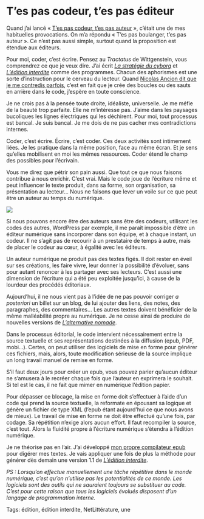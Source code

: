# T’es pas codeur, t’es pas éditeur

Quand j’ai lancé « [T’es pas codeur, t’es pas auteur](/2011/03/04/pas-codeur-pas-auteur/) », c’était une de mes habituelles provocations. On m’a répondu « T’es pas boulanger, t’es pas auteur ». Ce n’est pas aussi simple, surtout quand la proposition est étendue aux éditeurs.

Pour moi, coder, c’est écrire. Pensez au *Tractatus* de Wittgenstein, vous comprendrez ce que je veux dire. J’ai écrit [*La stratégie du cyborg*](/edition-interdite/) et [*L’édition interdite*](/edition-interdite/) comme des programmes. Chacun des aphorismes est une sorte d’instruction pour le cerveau du lecteur. Quand [Nicolas Ancion dit que je me contredis parfois](http://ancion.hautetfort.com/archive/2011/03/12/thierry-crouzet-l-edition-interdite.html), c’est en fait que je crée des boucles ou des sauts en arrière dans le code, j’espère en toute conscience.

Je ne crois pas à la pensée toute droite, idéaliste, universelle. Je me méfie de la beauté trop parfaite. Elle ne m’intéresse pas. J’aime dans les paysages bucoliques les lignes électriques qui les déchirent. Pour moi, tout processus est bancal. Je suis bancal. Je me dois de ne pas cacher mes contradictions internes.

Coder, c’est écrire. Écrire, c’est coder. Ces deux activités sont intimement liées. Je les pratique dans la même position, face au même écran. Et je sens qu’elles mobilisent en moi les mêmes ressources. Coder étend le champ des possibles pour l’écrivain.

Vous me direz que pétrir son pain aussi. Que tout ce que nous faisons contribue à nous enrichir. C’est vrai. Mais le code joue de l’écriture même et peut influencer le texte produit, dans sa forme, son organisation, sa présentation au lecteur… Nous ne faisons que lever un voile sur ce que peut être un auteur au temps du numérique.

![](https://tcrouzet.com/images_tc/2011/03/code.png)

Si nous pouvons encore être des auteurs sans être des codeurs, utilisant les codes des autres, WordPress par exemple, il me paraît impossible d’être un éditeur numérique sans incorporer dans son équipe, et à chaque instant, un codeur. Il ne s’agit pas de recourir à un prestataire de temps à autre, mais de placer le codeur au cœur, à égalité avec les éditeurs.

Un auteur numérique ne produit pas des textes figés. Il doit rester en éveil sur ses créations, les faire vivre, leur donner la possibilité d’évoluer, sans pour autant renoncer à les partager avec ses lecteurs. C’est aussi une dimension de l’écriture qui a été peu exploitée jusqu’ici, à cause de la lourdeur des procédés éditoriaux.

Aujourd’hui, il ne nous vient pas à l’idée de ne pas pouvoir corriger *a posteriori* un billet sur un blog, de lui ajouter des liens, des notes, des paragraphes, des commentaires… Les autres textes doivent bénéficier de la même malléabilité propre au numérique. Je ne cesse ainsi de produire de nouvelles versions de [*L’alternative nomade*](/alternative-nomade/).

Dans le processus éditorial, le code intervient nécessairement entre la source textuelle et ses représentations destinées à la diffusion (epub, PDF, mobi…). Certes, on peut utiliser des logiciels de mise en forme pour générer ces fichiers, mais, alors, toute modification sérieuse de la source implique un long travail manuel de remise en forme.

S’il faut deux jours pour créer un epub, vous pouvez parier qu’aucun éditeur ne s’amusera à le recréer chaque fois que l’auteur en exprimera le souhait. Si tel est le cas, il ne fait que mimer en numérique l’édition papier.

Pour dépasser ce blocage, la mise en forme doit s’effectuer à l’aide d’un code qui prend la source textuelle, la reformate en épousant sa logique et génère un fichier de type XML (l’epub étant aujourd’hui ce que nous avons de mieux). Le travail de mise en forme ne doit être effectué qu’une fois, par codage. Sa répétition n’exige alors aucun effort. Il faut recompiler la source, c’est tout. Alors la fluidité propre à l’écriture numérique s’étendra à l’édition numérique.

Je ne théorise pas en l’air. J’ai développé [mon propre compilateur epub](http://lab.tcrouzet.com/epub/) pour digérer mes textes. Je vais appliquer une fois de plus la méthode pour générer dès demain une version 1.1 de [*L’édition interdite*](/edition-interdite/).

*PS : Lorsqu’on effectue manuellement une tâche répétitive dans le monde numérique, c’est qu’on n’utilise pas les potentialités de ce monde. Les logiciels sont des outils qui ne sauraient toujours se substituer au code. C’est pour cette raison que tous les logiciels évolués disposent d’un langage de programmation interne.*

Tags: édition, édition interdite, NetLittérature, une